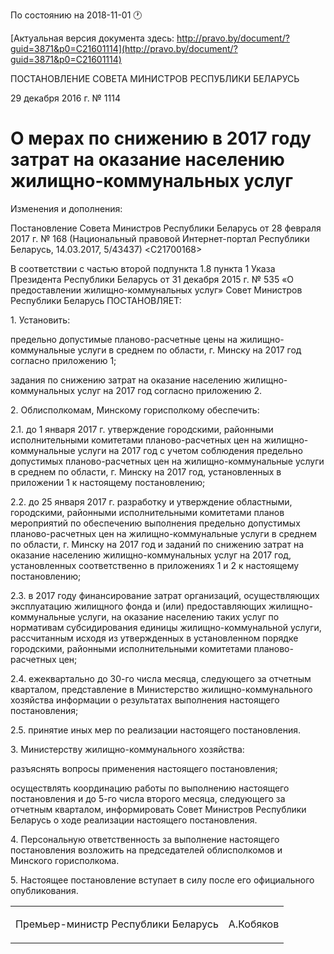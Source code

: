 По состоянию на 2018-11-01 &#x1F550;

[Актуальная версия документа здесь: http://pravo.by/document/?guid=3871&p0=C21601114](http://pravo.by/document/?guid=3871&p0=C21601114)

<p>ПОСТАНОВЛЕНИЕ СОВЕТА МИНИСТРОВ РЕСПУБЛИКИ БЕЛАРУСЬ</p>
<p>29 декабря 2016 г. № 1114</p>
<h1>О мерах по снижению в 2017 году затрат на оказание населению жилищно-коммунальных услуг</h1>
<p>Изменения и дополнения:</p>
<p>Постановление Совета Министров Республики Беларусь от 28 февраля 2017 г. № 168 (Национальный правовой Интернет-портал Республики Беларусь, 14.03.2017, 5/43437) &lt;C21700168&gt;</p>
<p></p>
<p>В соответствии с частью второй подпункта 1.8 пункта 1 Указа Президента Республики Беларусь от 31 декабря 2015 г. № 535 «О предоставлении жилищно-коммунальных услуг» Совет Министров Республики Беларусь ПОСТАНОВЛЯЕТ:</p>
<p>1. Установить:</p>
<p>предельно допустимые планово-расчетные цены на жилищно-коммунальные услуги в среднем по области, г. Минску на 2017 год согласно приложению 1;</p>
<p>задания по снижению затрат на оказание населению жилищно-коммунальных услуг на 2017 год согласно приложению 2.</p>
<p>2. Облисполкомам, Минскому горисполкому обеспечить:</p>
<p>2.1. до 1 января 2017 г. утверждение городскими, районными исполнительными комитетами планово-расчетных цен на жилищно-коммунальные услуги на 2017 год с учетом соблюдения предельно допустимых планово-расчетных цен на жилищно-коммунальные услуги в среднем по области, г. Минску на 2017 год, установленных в приложении 1 к настоящему постановлению;</p>
<p>2.2. до 25 января 2017 г. разработку и утверждение областными, городскими, районными исполнительными комитетами планов мероприятий по обеспечению выполнения предельно допустимых планово-расчетных цен на жилищно-коммунальные услуги в среднем по области, г. Минску на 2017 год и заданий по снижению затрат на оказание населению жилищно-коммунальных услуг на 2017 год, установленных соответственно в приложениях 1 и 2 к настоящему постановлению;</p>
<p>2.3. в 2017 году финансирование затрат организаций, осуществляющих эксплуатацию жилищного фонда и (или) предоставляющих жилищно-коммунальные услуги, на оказание населению таких услуг по нормативам субсидирования единицы жилищно-коммунальной услуги, рассчитанным исходя из утвержденных в установленном порядке городскими, районными исполнительными комитетами планово-расчетных цен;</p>
<p>2.4. ежеквартально до 30-го числа месяца, следующего за отчетным кварталом, представление в Министерство жилищно-коммунального хозяйства информации о результатах выполнения настоящего постановления;</p>
<p>2.5. принятие иных мер по реализации настоящего постановления.</p>
<p>3. Министерству жилищно-коммунального хозяйства:</p>
<p>разъяснять вопросы применения настоящего постановления;</p>
<p>осуществлять координацию работы по выполнению настоящего постановления и до 5-го числа второго месяца, следующего за отчетным кварталом, информировать Совет Министров Республики Беларусь о ходе реализации настоящего постановления.</p>
<p>4. Персональную ответственность за выполнение настоящего постановления возложить на председателей облисполкомов и Минского горисполкома.</p>
<p>5. Настоящее постановление вступает в силу после его официального опубликования.</p>
<p></p>
<table><tr>
<td><p>Премьер-министр Республики Беларусь</p></td>
<td><p>А.Кобяков</p></td>
</tr></table>
<p></p>